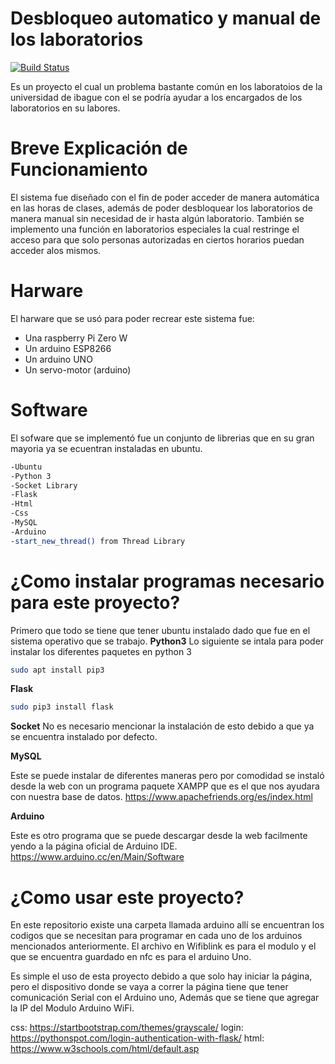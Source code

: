 # Desbloqueo automatico y manual de los laboratorios


[![Build Status](https://travis-ci.org/joemccann/dillinger.svg?branch=master)](https://travis-ci.org/joemccann/dillinger)

Es un proyecto el cual  un problema bastante común en los laboratoios de la universidad de ibague con el se podría ayudar a los encargados de los laboratorios en su labores.
# Breve Explicación de Funcionamiento

El sistema fue diseñado con el fin de poder acceder de manera automática en las horas de clases, además de poder desbloquear los laboratorios de manera manual sin necesidad de ir hasta algún laboratorio. También se implemento una función en laboratorios especiales la cual restringe el acceso para que solo personas autorizadas en ciertos horarios puedan acceder alos mismos.

# Harware

El harware que se usó para poder recrear este sistema fue:
* Una raspberry Pi Zero W
* Un arduino ESP8266
* Un arduino UNO
* Un servo-motor (arduino)

# Software
El sofware que se implementó fue un conjunto de librerias que en su gran mayoria ya se ecuentran instaladas en ubuntu.
```sh
-Ubuntu
-Python 3
-Socket Library
-Flask
-Html
-Css
-MySQL
-Arduino
-start_new_thread() from Thread Library
```

# ¿Como instalar programas necesario para este proyecto?

Primero que todo se tiene que tener ubuntu instalado dado que fue en el sistema operativo que se trabajo.
**Python3**
Lo siguiente se intala para poder instalar los diferentes paquetes en python 3
```sh
sudo apt install pip3
```
**Flask**
```sh
sudo pip3 install flask
```
**Socket**
No es necesario mencionar la instalación de esto debido a que ya se encuentra instalado por defecto.

**MySQL**

Este se puede instalar de diferentes maneras pero por comodidad se instaló desde la web con un programa paquete XAMPP que es el que nos ayudara con nuestra base de datos.
https://www.apachefriends.org/es/index.html

**Arduino**

Este es otro programa que se puede descargar desde la web facilmente yendo a la página oficial de Arduino IDE. https://www.arduino.cc/en/Main/Software

# ¿Como usar este proyecto?

En este repositorio existe una carpeta llamada arduino allí se encuentran los codigos que se necesitan para programar en cada uno de los arduinos mencionados anteriormente. El archivo en Wifiblink es para el modulo y el que se encuentra guardado en nfc es para el arduino Uno.

Es simple el uso de esta proyecto debido a que solo hay iniciar la página, pero el dispositivo donde se vaya a correr la página tiene que tener comunicación Serial con el Arduino uno, Además que se tiene que agregar la IP del Modulo Arduino WiFi.


css: https://startbootstrap.com/themes/grayscale/
login: https://pythonspot.com/login-authentication-with-flask/
html: https://www.w3schools.com/html/default.asp
